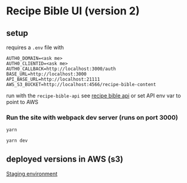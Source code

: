 # Recipe Bible UI (version 2)

## setup

requires a `.env` file with

```
AUTH0_DOMAIN=<ask me>
AUTH0_CLIENTID=<ask me>
AUTH0_CALLBACK=http://localhost:3000/auth
BASE_URL=http://localhost:3000
API_BASE_URL=http://localhost:21111
AWS_S3_BUCKET=http://localhost:4566/recipe-bible-content
```

run with the `recipe-bible-api` see [recipe bible api](https://github.com/alwaystudios/recipe-bible-api) or set API env var to point to AWS

### Run the site with webpack dev server (runs on port 3000)

```bash
yarn

yarn dev
```

## deployed versions in AWS (s3)

[Staging environment](http://recipe-bible.s3-website-eu-west-1.amazonaws.com/)
